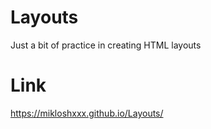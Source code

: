# Layouts
Just a bit of practice in creating HTML layouts

# Link
https://mikloshxxx.github.io/Layouts/
